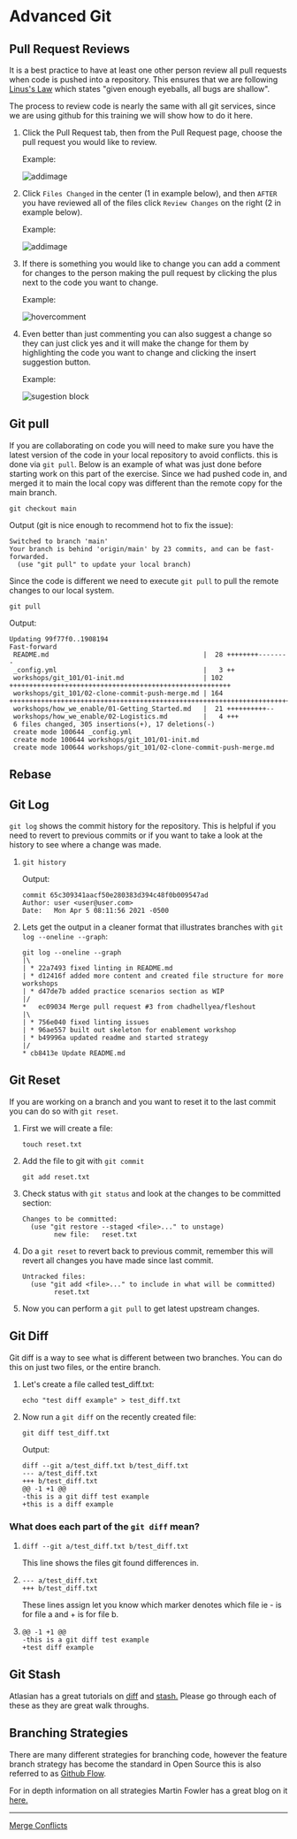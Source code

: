 # Advanced Git

## Pull Request Reviews

It is a best practice to have at least one other person review all pull requests when code is pushed into a repository. This ensures that we are following [Linus's Law](https://en.wikipedia.org/wiki/Linus%27s_law) which states "given enough eyeballs, all bugs are shallow".

The process to review code is nearly the same with all git services, since we are using github for this training we will show how to do it here.

1. Click the Pull Request tab, then from the Pull Request page, choose the pull request you would like to review.

   Example:

   ![addimage](images/select_pr.png)

2. Click `Files Changed` in the center (1 in example below), and then `AFTER` you have reviewed all of the files click `Review Changes` on the right (2 in example below).

   Example:

   ![addimage](images/review_changes.png)

3. If there is something you would like to change you can add a comment for changes to the person making the pull request by clicking the plus next to the code you want to change.

   Example:

   ![hovercomment](images/hover-comment-icon.gif)

4. Even better than just commenting you can also suggest a change so they can just click yes and it will make the change for them by highlighting the code you want to change and clicking the insert suggestion button.

   Example:

   ![sugestion block](images/suggestion-block.png)

## Git pull

If you are collaborating on code you will need to make sure you have the latest version of the code in your local repository to avoid conflicts. this is done via `git pull`. Below is an example of what was just done before starting work on this part of the exercise. Since we had pushed code in, and merged it to main the local copy was different than the remote copy for the main branch.

```shell
git checkout main
```

Output (git is nice enough to recommend hot to fix the issue):

```shell
Switched to branch 'main'
Your branch is behind 'origin/main' by 23 commits, and can be fast-forwarded.
  (use "git pull" to update your local branch)
```

Since the code is different we need to execute `git pull` to pull the remote changes to our local system.

```shell
git pull
```

Output:

```shell
Updating 99f77f0..1908194
Fast-forward
 README.md                                       |  28 ++++++++--------
 _config.yml                                     |   3 ++
 workshops/git_101/01-init.md                    | 102 ++++++++++++++++++++++++++++++++++++++++++++++++++++++++
 workshops/git_101/02-clone-commit-push-merge.md | 164 ++++++++++++++++++++++++++++++++++++++++++++++++++++++++++++++++++++++++++++++++++++++++++
 workshops/how_we_enable/01-Getting_Started.md   |  21 ++++++++++--
 workshops/how_we_enable/02-Logistics.md         |   4 +++
 6 files changed, 305 insertions(+), 17 deletions(-)
 create mode 100644 _config.yml
 create mode 100644 workshops/git_101/01-init.md
 create mode 100644 workshops/git_101/02-clone-commit-push-merge.md
 ```

## Rebase

## Git Log

`git log` shows the commit history for the repository. This is helpful if you need to revert to previous commits or if you want to take a look at the history to see where a change was made.

1. ```git history```

   Output:

   ```shell
   commit 65c309341aacf50e280383d394c48f0b009547ad
   Author: user <user@user.com>
   Date:   Mon Apr 5 08:11:56 2021 -0500
   ```

2. Lets get the output in a cleaner format that illustrates branches with `git log --oneline --graph`:

   ```shell
   git log --oneline --graph
   |\  
   | * 22a7493 fixed linting in README.md
   | * d12416f added more content and created file structure for more workshops
   | * d47de7b added practice scenarios section as WIP
   |/  
   *   ec09034 Merge pull request #3 from chadhellyea/fleshout
   |\  
   | * 756e040 fixed linting issues
   | * 96ae557 built out skeleton for enablement workshop
   | * b49996a updated readme and started strategy
   |/  
   * cb8413e Update README.md

## Git Reset

If you are working on a branch and you want to reset it to the last commit you can do so with `git reset`.

1. First we will create a file:

   ```shell
   touch reset.txt
   ```

2. Add the file to git with `git commit`

   ```shell
   git add reset.txt
   ```

3. Check status with `git status` and look at the changes to be committed section:

   ```shell
   Changes to be committed:
     (use "git restore --staged <file>..." to unstage)
           new file:   reset.txt
    ```

4. Do a `git reset` to revert back to previous commit, remember this will revert all changes you have made since last commit.

   ```shell
   Untracked files:
     (use "git add <file>..." to include in what will be committed)
           reset.txt
    ```

5. Now you can perform a `git pull` to get latest upstream changes.

## Git Diff 

Git diff is a way to see what is different between two branches. You can do this on just two files, or the entire branch.

1. Let's create a file called test_diff.txt:

   ```shell
   echo "test diff example" > test_diff.txt
   ```

2. Now run a `git diff` on the recently created file:

   ```shell
   git diff test_diff.txt
   ```

   Output:

   ```shell
   diff --git a/test_diff.txt b/test_diff.txt
   --- a/test_diff.txt
   +++ b/test_diff.txt
   @@ -1 +1 @@
   -this is a git diff test example
   +this is a diff example
   ```

### What does each part of the `git diff` mean?
   
1. ```diff --git a/test_diff.txt b/test_diff.txt``` 
   
   This line shows the files git found differences in.
   
2. ```shell
   --- a/test_diff.txt
   +++ b/test_diff.txt
   ```
   These lines assign let you know which marker denotes which file ie - is for file a and + is for file b.

3. ```shell
   @@ -1 +1 @@
   -this is a git diff test example
   +test diff example
   ```

     
## Git Stash

Atlasian has a great tutorials on [diff](https://www.atlassian.com/git/tutorials/saving-changes/git-diff) and [stash.](https://www.atlassian.com/git/tutorials/saving-changes/git-stash) Please go through each of these as they are great walk throughs.

## Branching Strategies

There are many different strategies for branching code, however the feature branch strategy has become the standard in Open Source this is also referred to as [Github Flow](https://guides.github.com/introduction/flow/).

For in depth information on all strategies Martin Fowler has a great blog on it [here.](https://martinfowler.com/articles/branching-patterns.html)

---

[Merge Conflicts](04-merge-conflicts.md)
